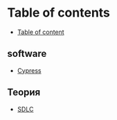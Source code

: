 # Table of contents

* [Table of content](README.md)

## software

* [Cypress](software/cypress.md)

## Теория

* [SDLC](sdlc.md)

